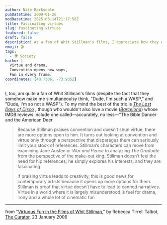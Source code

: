```yaml
---
author: Nate Barksdale
pubDatetime: 2009-01-26
modDatetime: 2025-03-14T21:17:58Z
title: Fascinating virtues
slug: fascinating-virtues
featured: false
draft: false
description: As a fan of Whit Stillman's films, I appreciate how they explore convention and virtue with a unique perspective.
emoji: 🎬
tags:
  - 🌍 Society
haiku: |
  Virtue and drama,  
  Convention opens new ways,  
  Fun in every frame.
coordinates: [40.7306, -73.9352]
---
```


I, too, am quite a fan of Whit Stillman's films (despite the fact that they somehow make me simultaneoulsy think, "Dude, I'm such a WASP," and "Dude, I'm so not a WASP"). To my mind the best of the trio is _[The Last Days of Disco](http://web.archive.org/web/20250120053538/https://www.imdb.com/title/tt0120728/)_ , though who wouldn't also love a movie (_[Barcelona](http://web.archive.org/web/20250120082325/https://www.imdb.com/title/tt0109219/)_) whose IMDB reviews include one called—accurately, no less—"The Bible Dancer and the American Deer

> Because Stillman praises convention and doesn’t shun virtue, there are more options open to him. It turns out looking at convention and virtue only through a perspective that disparages them can seriously limit your stock of references. Stillman’s characters can move from examining Jane Austen or _War and Peace_ to analyzing _The Graduate_ from the perspective of the make-out king. Stillman doesn’t feel the need for hip references; he simply explores his interests, and they are fascinating
>
> If praising virtue leads to creativity, this is good news for contemporary artists because it opens up more options for them. Stillman is proof that virtue doesn’t have to lead to canned narratives. Virtue in a world where it is largely misunderstood is fuel for drama, irony and a whole lot of cinematic fun

---

from "[Virtuous Fun in the Films of Whit Stillman](http://web.archive.org/web/20250120075945/https://www.curatormagazine.com/rebeccatalbot/virtuous-fun-in-the-films-of-whit-stillman/)," by Rebecca Tirrell Talbot, [The Curator](http://web.archive.org/web/20250120075945/https://www.curatormagazine.com/rebeccatalbot/virtuous-fun-in-the-films-of-whit-stillman/), 23 January 2009
